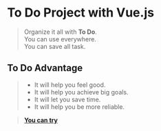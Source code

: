 # To Do Project with Vue.js

> Organize it all with **To Do**.<br/>
> You can use everywhere.<br/>
> You can save all task.

## To Do Advantage
> - It will help you feel good.<br/>
> - It will help you achieve big goals.<br/>
> - It will let you save time.<br/>
> - It will help you be more reliable.<br/>

> **[You can try](https://yunusemrealps.github.io/Todos-Example/index.html)**
